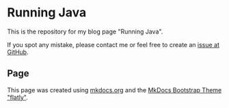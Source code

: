 # Running Java

This is the repository for my blog page "Running Java".

If you spot any mistake, please contact me or feel free to create an [issue at GitHub](https://github.com/Bukama/bukama.github.io/issues).


## Page
This page was created using [mkdocs.org](https://www.mkdocs.org) and the [MkDocs Bootstrap Theme "flatly"](https://mkdocs.github.io/mkdocs-bootswatch/#flatly).

